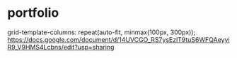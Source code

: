 # portfolio
grid-template-columns: repeat(auto-fit, minmax(100px, 300px));
https://docs.google.com/document/d/14UVCGO_RS7ysEzlT9tuS6WFQAeyyiR9_V9HMS4Lcbns/edit?usp=sharing